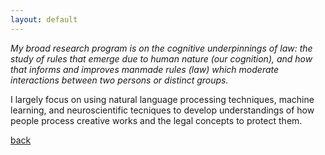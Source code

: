 ```yaml
---
layout: default
---
```


_My broad research program is on the cognitive underpinnings of law: the study of rules that emerge due to human nature (our cognition), and how that informs and improves manmade rules (law) which moderate interactions between two persons or distinct groups._

I largely focus on using natural language processing techniques, machine learning, and neuroscientific tecniques to develop understandings of how people process creative works and the legal concepts to protect them. 

[back](./)
